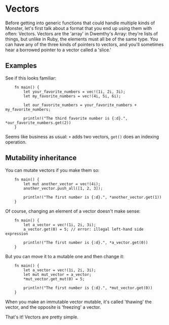 Vectors
=======

Before getting into generic functions that could handle multiple kinds
of Monster, let's first talk about a format that you end up using them
with often: Vectors. Vectors are the 'array' in Dwemthy's Array: they're
lists of things, but unlike in Ruby, the elements must all be of the
same type. You can have any of the three kinds of pointers to vectors,
and you'll sometimes hear a borrowed pointer to a vector called a
'slice.'

Examples
--------

See if this looks familiar:

~~~ {.rust}
    fn main() {
        let your_favorite_numbers = vec!(1i, 2i, 3i);
        let my_favorite_numbers = vec!(4i, 5i, 6i);

        let our_favorite_numbers = your_favorite_numbers + my_favorite_numbers;

        println!("The third favorite number is {:d}.", *our_favorite_numbers.get(2))
    }
~~~

Seems like business as usual: `+` adds two vectors, `get()` does an
indexing operation.

Mutability inheritance
----------------------

You can mutate vectors if you make them so:

~~~ {.rust}
    fn main() {
        let mut another_vector = vec!(4i);
        another_vector.push_all([1, 2, 3]);

        println!("The first number is {:d}.", *another_vector.get(1))
    }
~~~

Of course, changing an element of a vector doesn't make sense:

~~~ {.rust}
    fn main() {
        let a_vector = vec!(1i, 2i, 3i);
        a_vector.get(0) = 5; // error: illegal left-hand side expression

        println!("The first number is {:d}.", *a_vector.get(0))
    }
~~~

But you can move it to a mutable one and then change it:

~~~ {.rust}
    fn main() {
        let a_vector = vec!(1i, 2i, 3i);
        let mut mut_vector = a_vector;
        *mut_vector.get_mut(0) = 5;

        println!("The first number is {:d}.", *mut_vector.get(0))
    }
~~~

When you make an immutable vector mutable, it's called 'thawing' the
vector, and the opposite is 'freezing' a vector.

That's it! Vectors are pretty simple.
